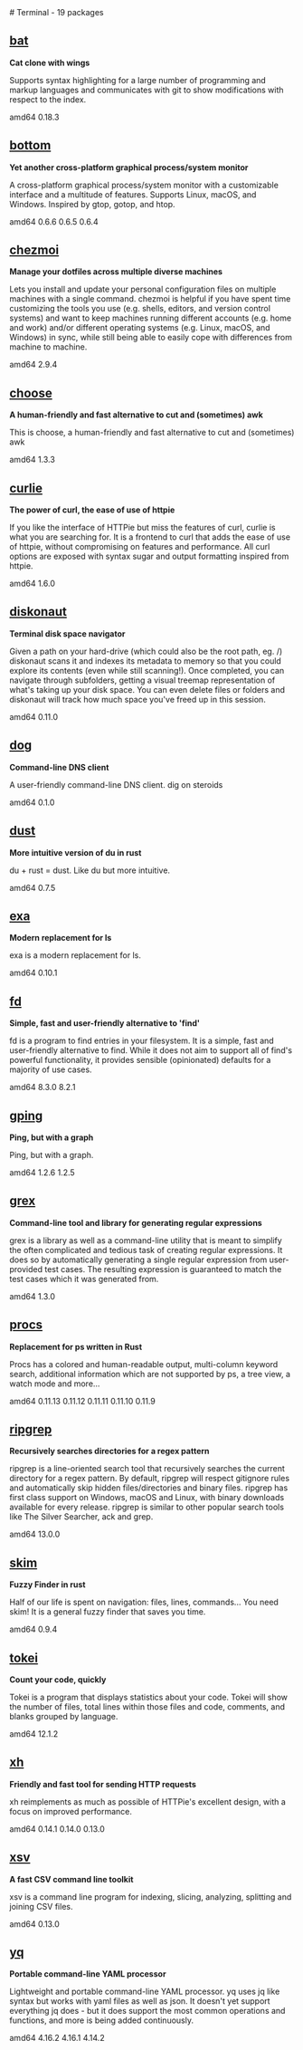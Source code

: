 <!-- terminal.start --># Terminal - 19 packages


## [bat](https://github.com/sharkdp/bat)

__Cat clone with wings__

 Supports syntax highlighting for a large number of programming and markup
 languages and communicates with git to show modifications with respect to the
 index.


<span class="badge arch">amd64</span> <span class="badge version">0.18.3</span>


## [bottom](https://github.com/ClementTsang/bottom)

__Yet another cross-platform graphical process/system monitor__

 A cross-platform graphical process/system monitor with a customizable interface
 and a multitude of features. Supports Linux, macOS, and Windows.
 Inspired by gtop, gotop, and htop.


<span class="badge arch">amd64</span> <span class="badge version">0.6.6</span> <span class="badge version">0.6.5</span> <span class="badge version">0.6.4</span>


## [chezmoi](https://github.com/twpayne/chezmoi)

__Manage your dotfiles across multiple diverse machines__

 Lets you install and update your personal configuration files on multiple
 machines with a single command. chezmoi is helpful if you have spent time
 customizing the tools you use (e.g. shells, editors, and version control
 systems) and want to keep machines running different accounts (e.g. home and
 work) and/or different operating systems (e.g. Linux, macOS, and Windows) in
 sync, while still being able to easily cope with differences from machine to
 machine.


<span class="badge arch">amd64</span> <span class="badge version">2.9.4</span>


## [choose](https://github.com/theryangeary/choose)

__A human-friendly and fast alternative to cut and (sometimes) awk__

 This is choose, a human-friendly and fast alternative to cut and (sometimes)
 awk


<span class="badge arch">amd64</span> <span class="badge version">1.3.3</span>


## [curlie](https://github.com/rs/curlie)

__The power of curl, the ease of use of httpie__

 If you like the interface of HTTPie but miss the features of curl, curlie is
 what you are searching for. It is a frontend to curl that adds the ease of use
 of httpie, without compromising on features and performance. All curl options
 are exposed with syntax sugar and output formatting inspired from httpie.


<span class="badge arch">amd64</span> <span class="badge version">1.6.0</span>


## [diskonaut](https://github.com/imsnif/diskonaut)

__Terminal disk space navigator__

 Given a path on your hard-drive (which could also be the root path, eg. /)
 diskonaut scans it and indexes its metadata to memory so that you could explore
 its contents (even while still scanning!). Once completed, you can navigate
 through subfolders, getting a visual treemap representation of what's taking up
 your disk space. You can even delete files or folders and diskonaut will track
 how much space you've freed up in this session.


<span class="badge arch">amd64</span> <span class="badge version">0.11.0</span>


## [dog](https://github.com/ogham/dog)

__Command-line DNS client__

 A user-friendly command-line DNS client. dig on steroids


<span class="badge arch">amd64</span> <span class="badge version">0.1.0</span>


## [dust](https://github.com/bootandy/dust)

__More intuitive version of du in rust__

 du + rust = dust. Like du but more intuitive.


<span class="badge arch">amd64</span> <span class="badge version">0.7.5</span>


## [exa](https://github.com/ogham/exa)

__Modern replacement for ls__

 exa is a modern replacement for ls.


<span class="badge arch">amd64</span> <span class="badge version">0.10.1</span>


## [fd](https://github.com/sharkdp/fd)

__Simple, fast and user-friendly alternative to 'find'__

 fd is a program to find entries in your filesystem. It is a simple, fast and
 user-friendly alternative to find. While it does not aim to support all of
 find's powerful functionality, it provides sensible (opinionated) defaults for
 a majority of use cases.


<span class="badge arch">amd64</span> <span class="badge version">8.3.0</span> <span class="badge version">8.2.1</span>


## [gping](https://github.com/orf/gping)

__Ping, but with a graph__

 Ping, but with a graph.


<span class="badge arch">amd64</span> <span class="badge version">1.2.6</span> <span class="badge version">1.2.5</span>


## [grex](https://github.com/pemistahl/grex)

__Command-line tool and library for generating regular expressions__

 grex is a library as well as a command-line utility that is meant to simplify
 the often complicated and tedious task of creating regular expressions. It does
 so by automatically generating a single regular expression from user-provided
 test cases. The resulting expression is guaranteed to match the test cases
 which it was generated from.


<span class="badge arch">amd64</span> <span class="badge version">1.3.0</span>


## [procs](https://github.com/dalance/procs)

__Replacement for ps written in Rust__

 Procs has a colored and human-readable output, multi-column keyword search,
 additional information which are not supported by ps, a tree view, a watch mode
 and more...


<span class="badge arch">amd64</span> <span class="badge version">0.11.13</span> <span class="badge version">0.11.12</span> <span class="badge version">0.11.11</span> <span class="badge version">0.11.10</span> <span class="badge version">0.11.9</span>


## [ripgrep](https://github.com/BurntSushi/ripgrep)

__Recursively searches directories for a regex pattern__

 ripgrep is a line-oriented search tool that recursively searches the current
 directory for a regex pattern. By default, ripgrep will respect gitignore rules
 and automatically skip hidden files/directories and binary files. ripgrep has
 first class support on Windows, macOS and Linux, with binary downloads
 available for every release. ripgrep is similar to other popular search tools
 like The Silver Searcher, ack and grep.


<span class="badge arch">amd64</span> <span class="badge version">13.0.0</span>


## [skim](https://github.com/lotabout/skim)

__Fuzzy Finder in rust__

 Half of our life is spent on navigation: files, lines, commands...
 You need skim! It is a general fuzzy finder that saves you time.


<span class="badge arch">amd64</span> <span class="badge version">0.9.4</span>


## [tokei](https://github.com/XAMPPRocky/tokei)

__Count your code, quickly__

 Tokei is a program that displays statistics about your code.
 Tokei will show the number of files, total lines within those files and
 code, comments, and blanks grouped by language.


<span class="badge arch">amd64</span> <span class="badge version">12.1.2</span>


## [xh](https://github.com/ducaale/xh)

__Friendly and fast tool for sending HTTP requests__

 xh reimplements as much as possible of HTTPie's excellent design, with a focus
 on improved performance.


<span class="badge arch">amd64</span> <span class="badge version">0.14.1</span> <span class="badge version">0.14.0</span> <span class="badge version">0.13.0</span>


## [xsv](https://github.com/BurntSushi/xsv)

__A fast CSV command line toolkit__

 xsv is a command line program for indexing, slicing, analyzing, splitting and
 joining CSV files.


<span class="badge arch">amd64</span> <span class="badge version">0.13.0</span>


## [yq](https://github.com/mikefarah/yq)

__Portable command-line YAML processor__

 Lightweight and portable command-line YAML processor. yq uses jq like syntax
 but works with yaml files as well as json. It doesn't yet support everything jq
 does - but it does support the most common operations and functions, and more
 is being added continuously.


<span class="badge arch">amd64</span> <span class="badge version">4.16.2</span> <span class="badge version">4.16.1</span> <span class="badge version">4.14.2</span>

<!-- terminal.end -->

